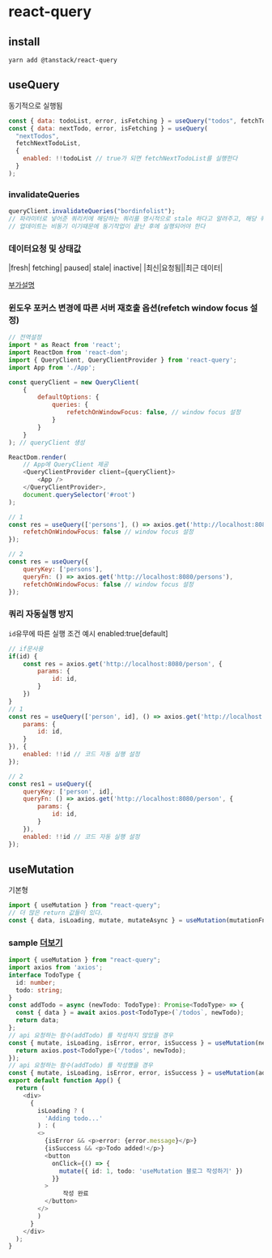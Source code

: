 # react-query

## install 

```yarn add @tanstack/react-query```

## useQuery

동기적으로 실행됨

```javascript
const { data: todoList, error, isFetching } = useQuery("todos", fetchTodoList);
const { data: nextTodo, error, isFetching } = useQuery(
  "nextTodos",
  fetchNextTodoList,
  {
    enabled: !!todoList // true가 되면 fetchNextTodoList를 실행한다
  }
);
```

### invalidateQueries

```javascript
queryClient.invalidateQueries("bordinfolist");
// 파라미터로 넣어준 쿼리키에 해당하는 쿼리를 명시적으로 stale 하다고 알려주고, 해당 쿼리 데이터를 새로 받아온다. ( refetch )
// 업데이트는 비동기 이기때문에 동기작업이 끝난 후에 실행되어야 한다
```

### 데이터요청 및 상태값

|fresh| fetching| paused| stale| inactive|
|최신|요청됨||최근 데이터|

[부가설명](https://jforj.tistory.com/243)


### 윈도우 포커스 변경에 따른 서버 재호출 옵션(refetch window focus 설정)

```javascript
// 전역설정
import * as React from 'react';
import ReactDom from 'react-dom';
import { QueryClient, QueryClientProvider } from 'react-query';
import App from './App';

const queryClient = new QueryClient(
    {
        defaultOptions: {
            queries: {
                refetchOnWindowFocus: false, // window focus 설정
            }
        }
    }
); // queryClient 생성

ReactDom.render(
    // App에 QueryClient 제공
    <QueryClientProvider client={queryClient}>
        <App />
    </QueryClientProvider>, 
    document.querySelector('#root')
);

// 1
const res = useQuery(['persons'], () => axios.get('http://localhost:8080/persons'), {
    refetchOnWindowFocus: false // window focus 설정
});

// 2
const res = useQuery({
    queryKey: ['persons'],
    queryFn: () => axios.get('http://localhost:8080/persons'),
    refetchOnWindowFocus: false // window focus 설정
});
```

### 쿼리 자동실행 방지

```id```유무에 따른 실행 조건 예시
enabled:true[default]

```javascript
// if문사용
if(id) {
    const res = axios.get('http://localhost:8080/person', {
        params: {
            id: id,
        }
    })
}
// 1
const res = useQuery(['person', id], () => axios.get('http://localhost:8080/person', {
    params: {
        id: id,
    }
}), {
    enabled: !!id // 코드 자동 실행 설정
});

// 2
const res1 = useQuery({
    queryKey: ['person', id],
    queryFn: () => axios.get('http://localhost:8080/person', {
        params: {
            id: id,
        }
    }),
    enabled: !!id // 코드 자동 실행 설정
});
```

## useMutation

기본형
```javascript
import { useMutation } from "react-query";
// 더 많은 return 값들이 있다. 
const { data, isLoading, mutate, mutateAsync } = useMutation(mutationFn, options);
```

### sample [더보기](https://tanstack.com/query/v4/docs/reference/useMutation?from=reactQueryV3&original=https://react-query-v3.tanstack.com/reference/useMutation)

```typeScript
import { useMutation } from "react-query";
import axios from 'axios';
interface TodoType {
  id: number;
  todo: string;
}
const addTodo = async (newTodo: TodoType): Promise<TodoType> => {
  const { data } = await axios.post<TodoType>(`/todos`, newTodo);
  return data;
};
// api 요청하는 함수(addTodo) 를 작성하지 않았을 경우
const { mutate, isLoading, isError, error, isSuccess } = useMutation(newTodo => {
  return axios.post<TodoType>('/todos', newTodo);
});
// api 요청하는 함수(addTodo) 를 작성했을 경우
const { mutate, isLoading, isError, error, isSuccess } = useMutation(addTodo);
export default function App() {
  return (
    <div>
      {
        isLoading ? (
          'Adding todo...'
        ) : (
        <>
          {isError && <p>error: {error.message}</p>}
          {isSuccess && <p>Todo added!</p>}
          <button
            onClick={() => {
              mutate({ id: 1, todo: 'useMutation 블로그 작성하기' })
            }}
          >
               작성 완료
          </button>
        </>
        )
      }
    </div>
  );
}
```